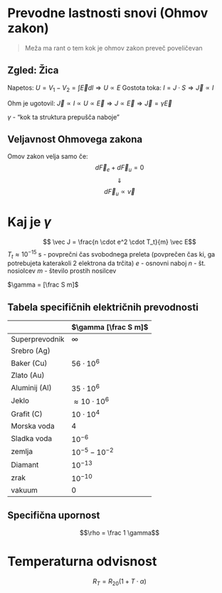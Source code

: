 # Prevodne lastnosti snovi (Ohmov zakon)
> Meža ma rant o tem kok je ohmov zakon preveč poveličevan

## Zgled: Žica
Napetos: $U = V_1 - V_2 = \int \vec E dl \Rightarrow U \propto E$
Gostota toka: $I = J \cdot S \Rightarrow \vec J \propto I$

Ohm je ugotovil: $\vec J \propto I \propto U \propto \vec E \Rightarrow J \propto \vec E \Rightarrow \vec J = \gamma \vec E$

$\gamma$ - “kok ta struktura prepušča naboje”


## Veljavnost Ohmovega zakona
Omov zakon velja samo če:
$$d\vec F_e + d \vec F_u = 0$$
$$\Downarrow$$
$$d \vec F_u \propto \vec v$$

# Kaj je $\gamma$
$$ \vec J = \frac{n \cdot e^2 \cdot T_t}{m} \vec E$$
$T_t \approx 10^{-15} \text{ s}$ - povprečni čas svobodnega preleta (povprečen čas ki, ga potrebujeta katerakoli 2 elektrona da trčita)
$e$ - osnovni naboj
$n$ - št. nosiolcev
$m$ - število prostih nosilcev

$\gamma = [\frac S m]$

## Tabela specifičnih električnih prevodnosti

|                | $\gamma [\frac S m]$      |
| -------------- | ------------------------- |
| Superprevodnik | $\infty$                  |
| Srebro (Ag)    |                           |
| Baker (Cu)     | $56 \cdot 10^{6}$         |
| Zlato (Au)     |                           |
| Aluminij (Al)  | $35 \cdot 10^{6}$         |
| Jeklo          | $\approx 10 \cdot 10^{6}$ |
| Grafit (C)     | $10 \cdot 10^{4}$         |
| Morska voda    | 4                         |
| Sladka voda    | $10^{-6}$                 |
| zemlja         | $10^{-5} - 10^{-2}$       |
| Diamant        | $10^{-13}$                |
| zrak           | $10^{-10}$                |
| vakuum         | 0                         |

## Specifična upornost
$$\rho = \frac 1 \gamma$$

# Temperaturna odvisnost
$$ R_T = R_{20}(1 + T \cdot \alpha)$$
